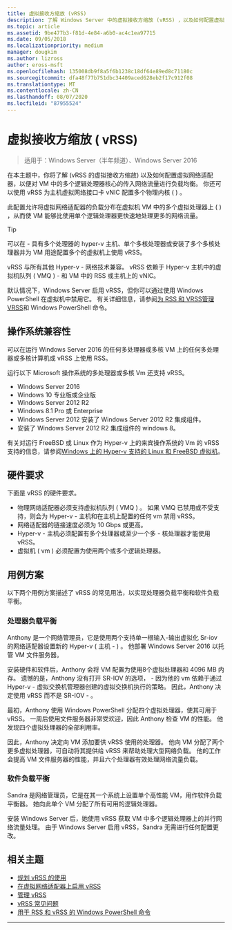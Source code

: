 ```yaml
---
title: 虚拟接收方缩放 (vRSS)
description: 了解 Windows Server 中的虚拟接收方缩放 (vRSS) ，以及如何配置虚拟网络适配器，以便对 VM 中的多个逻辑处理器核心的传入网络流量进行负载均衡。 你还可以为主机虚拟网络接口卡配置数个物理内核 (vNIC) 。
ms.topic: article
ms.assetid: 9be477b3-f81d-4e84-a6b0-ac4c1ea97715
ms.date: 09/05/2018
ms.localizationpriority: medium
manager: dougkim
ms.author: lizross
author: eross-msft
ms.openlocfilehash: 135008db9f8a5f6b1238c18df64e89ed8c71180c
ms.sourcegitcommit: dfa48f77b751dbc34409aced628eb2f17c912f08
ms.translationtype: MT
ms.contentlocale: zh-CN
ms.lasthandoff: 08/07/2020
ms.locfileid: "87955524"
---
```

# <a name="virtual-receive-side-scaling-vrss"></a>虚拟接收方缩放 \( vRSS\)

>适用于：Windows Server（半年频道）、Windows Server 2016

在本主题中，你将了解 (vRSS 的虚拟接收方缩放) 以及如何配置虚拟网络适配器，以便对 VM 中的多个逻辑处理器核心的传入网络流量进行负载均衡。 你还可以使用 vRSS 为主机虚拟网络接口卡 vNIC 配置多个物理内核 \( \) 。

此配置允许将虚拟网络适配器的负载分布在虚拟机 VM 中的多个虚拟处理器上 \( \) ，从而使 VM 能够比使用单个逻辑处理器更快速地处理更多的网络流量。

>[!TIP]
>可以在 \- 具有多个处理器的 hyper-v 主机、单个多核处理器或安装了多个多核处理器并为 VM 用途配置多个的虚拟机上使用 vRSS。

vRSS 与所有其他 Hyper-v \- 网络技术兼容。 vRSS 依赖于 Hyper-v 主机中的虚拟机队列 \( VMQ \) \- 和 VM 中的 RSS 或主机上的 vNIC。

默认情况下，Windows Server 启用 vRSS，但你可以通过使用 Windows PowerShell 在虚拟机中禁用它。 有关详细信息，请参阅[为 RSS 和 VRSS](vrss-wps.md)[管理 VRSS](vrss-manage.md)和 Windows PowerShell 命令。



## <a name="operating-system-compatibility"></a>操作系统兼容性

可以在运行 Windows Server 2016 的任何多处理器或多核 VM 上的任何多处理器或多核计算机或 vRSS 上使用 RSS。

运行以下 Microsoft 操作系统的多处理器或多核 Vm 还支持 vRSS。

- Windows Server 2016
- Windows 10 专业版或企业版
- Windows Server 2012 R2
- Windows 8.1 Pro 或 Enterprise
- Windows Server 2012 安装了 Windows Server 2012 R2 集成组件。
- 安装了 Windows Server 2012 R2 集成组件的 windows 8。

有关对运行 FreeBSD 或 Linux 作为 Hyper-v 上的来宾操作系统的 Vm 的 vRSS 支持的信息，请参阅[Windows 上的 Hyper-v 支持的 Linux 和 FreeBSD 虚拟机](https://docs.microsoft.com/windows-server/virtualization/hyper-v/Supported-Linux-and-FreeBSD-virtual-machines-for-Hyper-V-on-Windows)。

## <a name="hardware-requirements"></a>硬件要求

下面是 vRSS 的硬件要求。

- 物理网络适配器必须支持虚拟机队列 \( VMQ \) 。 如果 VMQ 已禁用或不受支持，则会为 Hyper-v \- 主机和在主机上配置的任何 vm 禁用 vRSS。
- 网络适配器的链接速度必须为 10 Gbps 或更高。
- Hyper-v \- 主机必须配置有多个处理器或至少一个多 \- 核处理器才能使用 vRSS。
- 虚拟机 \( vm \) 必须配置为使用两个或多个逻辑处理器。


## <a name="use-case-scenarios"></a>用例方案

以下两个用例方案描述了 vRSS 的常见用法，以实现处理器负载平衡和软件负载平衡。

### <a name="processor-load-balancing"></a>处理器负载平衡

Anthony 是一个网络管理员，它是使用两个支持单一根输入-输出虚拟化 Sr-iov 的网络适配器设置新的 Hyper-v \( 主机 \- \) 。 他部署 Windows Server 2016 以托管 VM 文件服务器。

安装硬件和软件后，Anthony 会将 VM 配置为使用8个虚拟处理器和 4096 MB 内存。 遗憾的是，Anthony 没有打开 SR-IOV 的选项， \- 因为他的 vm 依赖于通过 Hyper-v \- 虚拟交换机管理器创建的虚拟交换机执行的策略。 因此，Anthony 决定使用 vRSS 而不是 SR-IOV \- 。

最初，Anthony 使用 Windows PowerShell 分配四个虚拟处理器，使其可用于 vRSS。 一周后使用文件服务器非常受欢迎，因此 Anthony 检查 VM 的性能。  他发现四个虚拟处理器的全部利用率。

因此，Anthony 决定向 VM 添加要供 vRSS 使用的处理器。  他向 VM 分配了两个更多虚拟处理器，可自动将其提供给 vRSS 来帮助处理大型网络负载。 他的工作会提高 VM 文件服务器的性能，并且六个处理器有效处理网络流量负载。


### <a name="software-load-balancing"></a>软件负载平衡

Sandra 是网络管理员，它是在其一个系统上设置单个高性能 VM，用作软件负载平衡器。 她向此单个 VM 分配了所有可用的逻辑处理器。

安装 Windows Server 后，她使用 vRSS 获取 VM 中多个逻辑处理器上的并行网络流量处理。 由于 Windows Server 启用 vRSS，Sandra 无需进行任何配置更改。


## <a name="related-topics"></a>相关主题

- [规划 vRSS 的使用](vrss-plan.md)
- [在虚拟网络适配器上启用 vRSS](vrss-enable.md)
- [管理 vRSS](vrss-manage.md)
- [vRSS 常见问题](vrss-faq.md)
- [用于 RSS 和 vRSS 的 Windows PowerShell 命令](vrss-wps.md)

---
